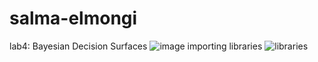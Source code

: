 # salma-elmongi
lab4: Bayesian Decision Surfaces
![image](https://user-images.githubusercontent.com/117605778/216795617-621dac9a-ae9b-499e-8a41-643715105971.png)
importing libraries 
![libraries](https://user-images.githubusercontent.com/117605778/216795764-75596ffa-e147-4148-916f-35bf25c19108.png)


